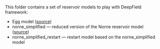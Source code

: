 This folder contains a set of reservoir models to play with DeepField framework:
* Egg model ([source](https://doi.org/10.1002/gdj3.21))
* norne_simplified — reduced version of the Norne reservoir model ([source](https://www.ipt.ntnu.no/~norne/wiki1/doku.php?id=english:nornebenchmarkcase2))
* norne_simplified_restart — restart model based on the norne_simplified model
